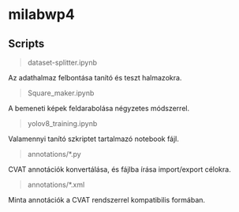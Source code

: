 # milabwp4

## Scripts

> dataset-splitter.ipynb

Az adathalmaz felbontása tanító és teszt halmazokra.

> Square_maker.ipynb

A bemeneti képek feldarabolása négyzetes módszerrel.

> yolov8_training.ipynb

Valamennyi tanító szkriptet tartalmazó notebook fájl.

> annotations/*.py

CVAT annotációk konvertálása, és fájlba írása import/export célokra.

> annotations/*.xml

Minta annotációk a CVAT rendszerrel kompatibilis formában.
